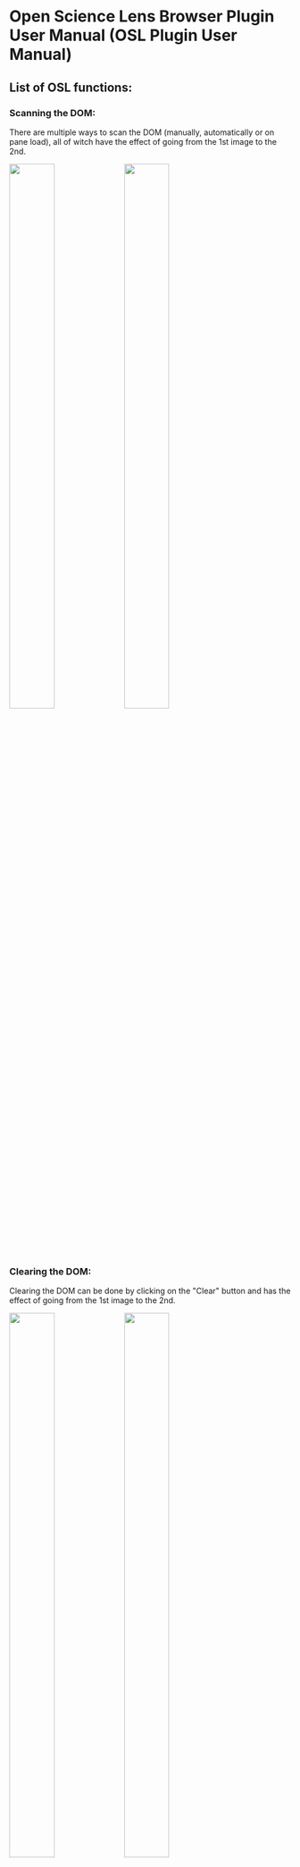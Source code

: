 # Open Science Lens Browser Plugin User Manual (OSL Plugin User Manual)

## List of OSL functions:

### Scanning the DOM:

There are multiple ways to scan the DOM (manually, automatically or on pane load), all of witch have the effect of going from the 1st image to the 2nd.

<img src="./images-plugin/original.PNG" width="40%" height="50%">
<img src="./images-plugin/scanned.PNG" width="40%" height="50%">

### Clearing the DOM:

Clearing the DOM can be done by clicking on the "Clear" button and has the effect of going from the 1st image to the 2nd.

<img src="./images-plugin/scanned.PNG" width="40%" height="50%">
<img src="./images-plugin/original.PNG" width="40%" height="50%">

### Highlight and search OpenAIRE:

Highlight a certain word or phrase and right click on it. Then click on the option "Explore OpenAIRE". It will open a new tab on the "explore.openaire.eu" website with the search term you have highlighted.

<img src="./images-plugin/highlight1.PNG" width="40%" height="50%">
<img src="./images-plugin/highlight2.PNG" width="40%" height="50%">

### Visit OpenAIRE:

In the side panel to the right by clicking the button "Visit OpenAIRE" it will open a new tab and take you to the "www.openaire.eu" website.

<img src="./images-plugin/visit-openaire.PNG" width="40%" height="50%">
<img src="./images-plugin/visit-openaire2.PNG" width="40%" height="50%">

### Visit Open Science Lens Github repository:

In the side panel to the right by clicking the button "Embed Open Science Lens to your page" it will open a new tab and take you to the "github.com/cite-sa/open-science-lens" website where you will find information about the Open Science Lens Widget.

<img src="./images-plugin/visit-github.PNG" width="40%" height="50%">
<img src="./images-plugin/visit-github2.PNG" width="40%" height="50%">

### Read description:

In the side panel to the right by clicking the button "How Open Science Lens Works" it will change the view and take you to a brief summary about Open Science Lens.

<img src="./images-plugin/description.PNG" width="40%" height="50%">
<img src="./images-plugin/description2.PNG" width="40%" height="50%">

### DOI in side panel:

By clicking on the DOI in the side panel you see the general information that is available to you through OpenAIRE and further more you can click on the sliders to access the value of that information.

<img src="./images-plugin/scanned.PNG" width="40%" height="50%">
<img src="./images-plugin/single-doi.PNG" width="40%" height="50%">
<img src="./images-plugin/single-doi2.PNG" width="40%" height="50%">

### DOI in the DOM:

Similarly by clicking on the DOI badge on the DOM you see the general information that is available to you through OpenAIRE and further more you can click on the sliders to access the value of that information.

<img src="./images-plugin/scanned.PNG" width="40%" height="50%">
<img src="./images-plugin/single-doi-badge.PNG" width="40%" height="50%">
<img src="./images-plugin/single-doi-badge2.PNG" width="40%" height="50%">

### Plugin Settings:

By clicking the gear on the top right of the side panel you will be lead to the settings page.

<img src="./images-plugin/scanned.PNG" width="40%" height="50%">
<img src="./images-plugin/settings.PNG" width="40%" height="50%">

By clicking the desired category a list will open with the available settings. There are two types of settings: "general" and "other" with "other" being a filter mechanism for each type of doi.

General settings:

There are three available types of settings: Language, AutoScan and Show Badge.

<img src="./images-plugin/settings-general.PNG" width="40%" height="50%">

* Language:
  * English

* AutoScan: 
  * Manual: you have to click the "Scan" button.
  * Auto: scans at certain intervals.
  * On Page Load: scans once automatically when page loads.

<img src="./images-plugin/settings-general-scanning.PNG" width="40%" height="50%">

* Show Badge:
  * On (1st + 2nd image)
  * Off (3rd + 4th image)

<img src="./images-plugin/settings-general.PNG" width="40%" height="50%">
<img src="./images-plugin/scanned.PNG" width="40%" height="50%">
<img src="./images-plugin/settings-general-show-badge-off.PNG" width="40%" height="50%">
<img src="./images-plugin/scan-badge-off.PNG" width="40%" height="50%">

Other settings:

There are five available types of settings:

* Dataset
* Publication
* Software
* Project
* Other

<img src="./images-plugin/settings-other.PNG" width="40%" height="50%">

Each of them controls what is shown for each type. (example shown is for Dataset)

<img src="./images-plugin/settings-dataset.PNG" width="40%" height="50%">
<img src="./images-plugin/scan-dataset-filter.PNG" width="40%" height="50%">


### Login

Clicking the "Login" button will open a new tab with the Open Science Lens WebApp for the user to log in. Once logged in it will show the user's name.

<img src="./images-plugin/login-original.PNG" width="40%" height="50%">
<img src="./images-plugin/original-logged-in.PNG" width="40%" height="50%">
